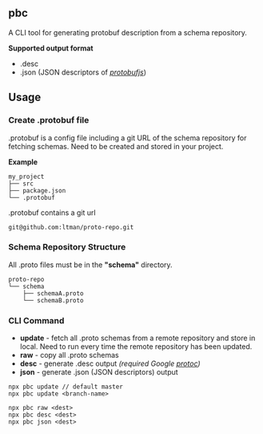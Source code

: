 ## pbc

A CLI tool for generating protobuf description from a schema repository.

**Supported output format**
- .desc
- .json (JSON descriptors of *[protobufjs](https://www.npmjs.com/package/protobufjs)*)

## Usage

### Create .protobuf file
.protobuf is a config file including a git URL of the schema repository for fetching schemas. 
Need to be created and stored in your project.

**Example**
```
my_project
├── src
├── package.json
└── .protobuf
```

.protobuf contains a git url
```
git@github.com:ltman/proto-repo.git
```

### Schema Repository Structure
All .proto files must be in the **"schema"** directory.
```
proto-repo
└── schema
    ├── schemaA.proto
    └── schemaB.proto
```

### CLI Command
- **update** - fetch all .proto schemas from a remote repository and store in local. 
Need to run every time the remote repository has been updated.
- **raw** - copy all .proto schemas
- **desc** - generate .desc output _(required Google *[protoc](https://developers.google.com/protocol-buffers/docs/downloads)*)_
- **json** - generate .json (JSON descriptors) output

```
npx pbc update // default master
npx pbc update <branch-name>

npx pbc raw <dest>
npx pbc desc <dest>
npx pbc json <dest>
```



    
